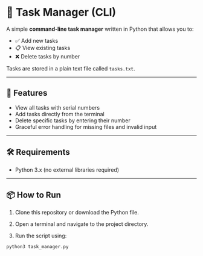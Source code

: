 # 📝 Task Manager (CLI)

A simple **command-line task manager** written in Python that allows you to:

- ✅ Add new tasks  
- 📋 View existing tasks  
- ❌ Delete tasks by number  

Tasks are stored in a plain text file called `tasks.txt`.

---

## 🚀 Features

- View all tasks with serial numbers  
- Add tasks directly from the terminal  
- Delete specific tasks by entering their number  
- Graceful error handling for missing files and invalid input  

---

## 🛠️ Requirements

- Python 3.x (no external libraries required)

---

## 📦 How to Run

1. Clone this repository or download the Python file.

2. Open a terminal and navigate to the project directory.

3. Run the script using:

```bash
python3 task_manager.py

